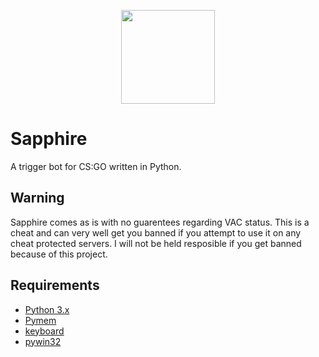 <p align="center"><img src="https://snaacky.me/sapphire_logo.png" width="150" height="150"/></p>

# Sapphire
A trigger bot for CS:GO written in Python.

## Warning
Sapphire comes as is with no guarentees regarding VAC status. This is a cheat and can very well get you banned if you attempt to use it on any cheat protected servers. I will not be held resposible if you get banned because of this project.

## Requirements
* [Python 3.x](https://www.python.org/)
* [Pymem](https://github.com/srounet/Pymem)
* [keyboard](https://github.com/boppreh/keyboard)
* [pywin32](https://sourceforge.net/projects/pywin32/files/?source=navbar)

